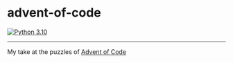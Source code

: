 # advent-of-code

[![Python 3.10](https://img.shields.io/badge/python-3.10-green.svg)](https://www.python.org/downloads/release/python-3100/)

---

My take at the puzzles of [Advent of Code](https://adventofcode.com/)
